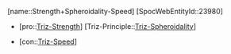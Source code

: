﻿---
type: TrizContradiction
aliases:
- Strength+Spheroidality-Speed
license: CC BY-SA 4.0
copyright: https://github.com/SpocWeb
IsDeleted: false
IsReadOnly: false
Confidential: public
tags: 
- Triz/Contradiction
---
[name::Strength+Spheroidality-Speed]
[SpocWebEntityId::23980]
+ [pro::[Triz-Strength](tech/Triz/Parameter/Triz-Strength.md)]
[Triz-Principle::[Triz-Spheroidality](tech/Triz/Principle/Triz-Spheroidality.md)]
- [con::[Triz-Speed](tech/Triz/Parameter/Triz-Speed.md)]

